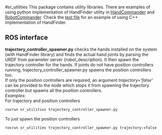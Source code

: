#sr_utilities
This package contains utility libraries.
There are examples of using python implementation of HandFinder utility in [HandCommander](../sr_robot_commander/doc/tutorial/HandCommander.md) and [RobotCommander](../sr_robot_commander/doc/tutorial/RobotCommander.md).
Check the [test file](test/test_hand_finder.cpp) for an example of using C++ implementation of HandFinder.

## ROS interface
**trajectory_controller_spawner.py** checks the hands installed on the system (with HandFinder library) and finds the actual hand joints by parsing the URDF from parameter server (robot_description). It then spawn the trajectory controller for the hands. If joints do not have position controllers running, trajectory_controller_spawner.py spawns the position controllers too.  
If only the position controllers are required, an argument *trajectory='false'* can be provided to the node which stops it from spawning the trajectory controller but spawns all the position controllers.  
*Examples:*  
For trajectory and position controllers  
```bash
rosrun sr_utilities trajectory_controller_spawner.py
``` 
To just spawn the position controllers  
```bash
rosrun sr_utilities trajectory_controller_spawner.py trajectory:=false
```